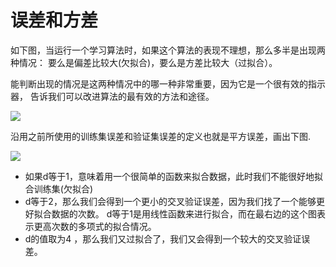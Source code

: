 # 误差和方差

如下图，当运行一个学习算法时，如果这个算法的表现不理想，那么多半是出现两种情况：
要么是偏差比较大(欠拟合)，要么是方差比较大（过拟合）。

能判断出现的情况是这两种情况中的哪一种非常重要，因为它是一个很有效的指示器，
告诉我们可以改进算法的最有效的方法和途径。

![](http://images2015.cnblogs.com/blog/788978/201604/788978-20160416213113738-43890851.png)

沿用之前所使用的训练集误差和验证集误差的定义也就是平方误差，画出下图.

![](http://images2015.cnblogs.com/blog/788978/201604/788978-20160416213114098-1355895486.png)
* 如果d等于1，意味着用一个很简单的函数来拟合数据，此时我们不能很好地拟合训练集(欠拟合)
* d等于2，那么我们会得到一个更小的交叉验证误差，因为我们找了一个能够更好拟合数据的次数。
d等于1是用线性函数来进行拟合，而在最右边的这个图表示更高次数的多项式的拟合情况。
* d的值取为4 ，那么我们又过拟合了，我们又会得到一个较大的交叉验证误差。
